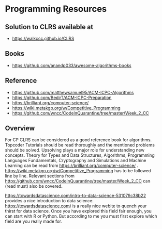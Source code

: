 # Programming Resources


## Solution to CLRS available at
* https://walkccc.github.io/CLRS

## Books 
* https://github.com/anandp033/awesome-algorithms-books

## Reference
* https://github.com/matthewsamuel95/ACM-ICPC-Algorithms
* https://github.com/BedirT/ACM-ICPC-Preparation
* https://brilliant.org/computer-science/
* https://wiki.metakgp.org/w/Competitive_Programming
* https://github.com/wncc/CodeInQuarantine/tree/master/Week_2_CC

## Overview

For CP CLRS can be considered as a good reference book 
for algorithms. Topcoder Tutorials should be read thoroughly and 
the mentioned problems should be solved. Upsolving plays a major 
role for understanding new concepts. Theory for Types and Data Structures,
Algorithms, Programming Languages Fundamentals, Cryptography and Simulations
 and Machine Learning can be read from https://brilliant.org/computer-science/ .
 https://wiki.metakgp.org/w/Competitive_Programming has to be followed line 
 by line. Relevant sections from https://github.com/wncc/CodeInQuarantine/tree/master/Week_2_CC 
 can (read must) also be covered.
 
 https://towardsdatascience.com/intro-to-data-science-531079c38b22 provides a nice 
 introduction to data science. https://towardsdatascience.com/ is a really nice webite 
 to quench your thirst for data science. Once you have explored this field fair enough, 
 you can start with R or Python. But according to me you must first explore which field 
 are you really made for.
 
